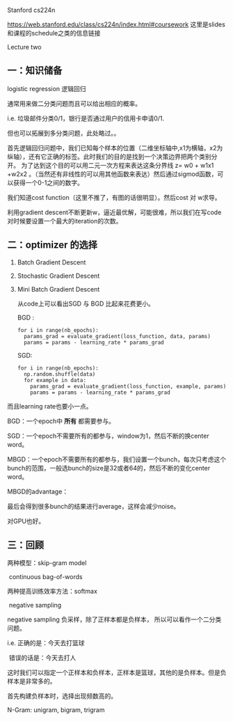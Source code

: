 Stanford cs224n

https://web.stanford.edu/class/cs224n/index.html#coursework 这里是slides 和课程的schedule之类的信息链接

Lecture two



## 一：知识储备

logistic regression 逻辑回归

通常用来做二分类问题而且可以给出相应的概率。

i.e. 垃圾邮件分类0/1，银行是否通过用户的信用卡申请0/1.

但也可以拓展到多分类问题，此处略过。。



首先逻辑回归问题中，我们已知每个样本的位置（二维坐标轴中,x1为横轴，x2为纵轴），还有它正确的标签。此时我们的目的是找到一个决策边界把两个类别分开。 为了达到这个目的可以用二元一次方程来表达这条分界线 z= w0 + w1x1 +w2x2 。（当然还有非线性的可以用其他函数来表达）然后通过sigmod函数，可以获得一个0-1之间的数字。

我们知道cost function（这里不推了，有图的话很明显）。然后cost 对 w求导。

利用gradient descent不断更新w，逼近最优解，可能很难，所以我们在写code对时候要设置一个最大的iteration的次数。



##  二：optimizer 的选择

1. Batch Gradient Descent

2. Stochastic Gradient Descent

3. Mini Batch Gradient Descent

   

   

   从code上可以看出SGD 与 BGD 比起来花费更小。

    

   

   BGD :

   ```
   for i in range(nb_epochs):
     params_grad = evaluate_gradient(loss_function, data, params)
     params = params - learning_rate * params_grad
   ```

   

   

   SGD:

   ```
   for i in range(nb_epochs):
     np.random.shuffle(data)
     for example in data:
       params_grad = evaluate_gradient(loss_function, example, params)
       params = params - learning_rate * params_grad
   ```

而且learning rate也要小一点。





BGD：一个epoch中 **所有** 都需要参与。



SGD：一个epoch不需要所有的都参与，window为1，然后不断的换center word。



MBGD：一个epoch不需要所有的都参与，我们设置一个bunch，每次只考虑这个bunch的范围，一般选bunch的size是32或者64的，然后不断的变化center word。



MBGD的advantage：

最后会得到很多bunch的结果进行average，这样会减少noise。

 对GPU也好。



## 三：回顾

两种模型：skip-gram model 

​                    continuous bag-of-words



两种提高训练效率方法：softmax

​                                          negative sampling







negative sampling 负采样，除了正样本都是负样本， 所以可以看作一个二分类问题。

i.e. 正确的是：今天去打篮球   

​      错误的话是：今天去打人

这时我们可以指定一个正样本和负样本，正样本是篮球，其他的是负样本。但是负样本是非常多的。





首先构建负样本时，选择出现频数高的。 





N-Gram: unigram, bigram, trigram 


















